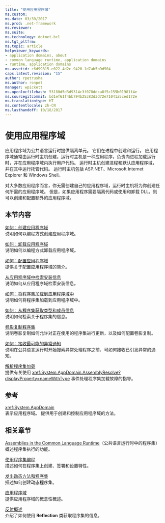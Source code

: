```yaml
---
title: "使用应用程序域"
ms.custom: 
ms.date: 03/30/2017
ms.prod: .net-framework
ms.reviewer: 
ms.suite: 
ms.technology: dotnet-bcl
ms.tgt_pltfrm: 
ms.topic: article
helpviewer_keywords:
- application domains, about
- common language runtime, application domains
- runtime, application domains
ms.assetid: c6d99815-e022-4d2c-9420-1d7ab5b9d504
caps.latest.revision: "15"
author: rpetrusha
ms.author: ronpet
manager: wpickett
ms.openlocfilehash: 53180d5d3d9314c3f078ddca8f5c155b01981f4e
ms.sourcegitcommit: bd1ef61f4bb794b25383d3d72e71041a5ced172e
ms.translationtype: HT
ms.contentlocale: zh-CN
ms.lasthandoff: 10/18/2017
---
```

# <a name="using-application-domains"></a>使用应用程序域
应用程序域为公共语言运行时提供隔离单元。 它们在进程中创建和运行。 应用程序域通常由运行时主机创建，运行时主机是一种应用程序，负责向进程加载运行时，并在应用程序域内执行用户代码。 运行时主机创建进程和默认应用程序域，并在其中运行托管代码。 运行时主机包括 ASP.NET、Microsoft Internet Explorer 和 Windows Shell。  
  
 对大多数应用程序而言，你无需创建自己的应用程序域，运行时主机将为你创建任何所需的应用程序域。 但是，如果应用程序需要隔离代码或使用和卸载 DLL，则可以创建和配置额外的应用程序域。  
  
## <a name="in-this-section"></a>本节内容  
 [如何：创建应用程序域](../../../docs/framework/app-domains/how-to-create-an-application-domain.md)  
 说明如何以编程方式创建应用程序域。  
  
 [如何：卸载应用程序域](../../../docs/framework/app-domains/how-to-unload-an-application-domain.md)  
 说明如何以编程方式卸载应用程序域。  
  
 [如何：配置应用程序域](../../../docs/framework/app-domains/how-to-configure-an-application-domain.md)  
 提供关于配置应用程序域的简介。  
  
 [从应用程序域中检索安装信息](../../../docs/framework/app-domains/retrieve-setup-information.md)  
 说明如何从应用程序域检索安装信息。  
  
 [如何：将程序集加载到应用程序域中](../../../docs/framework/app-domains/how-to-load-assemblies-into-an-application-domain.md)  
 说明如何将程序集加载到应用程序域中。  
  
 [如何：从程序集获取类型和成员信息](../../../docs/framework/app-domains/how-to-obtain-type-and-member-information-from-an-assembly.md)  
 说明如何检索关于程序集的信息。  
  
 [卷影复制程序集](../../../docs/framework/app-domains/shadow-copy-assemblies.md)  
 说明卷影复制如何允许对正在使用的程序集进行更新，以及如何配置卷影复制。  
  
 [如何：接收最可能的异常通知](../../../docs/framework/app-domains/how-to-receive-first-chance-exception-notifications.md)  
 说明在公共语言运行时开始搜索异常处理程序之前，可如何接收已引发异常的通知。  
  
 [解析程序集加载](../../../docs/framework/app-domains/resolve-assembly-loads.md)  
 提供有关使用 <xref:System.AppDomain.AssemblyResolve?displayProperty=nameWithType> 事件处理程序集加载故障的指导。  
  
## <a name="reference"></a>参考  
 <xref:System.AppDomain>  
 表示应用程序域。 提供用于创建和控制应用程序域的方法。  
  
## <a name="related-sections"></a>相关章节  
 [Assemblies in the Common Language Runtime](../../../docs/framework/app-domains/assemblies-in-the-common-language-runtime.md)（公共语言运行时中的程序集）  
 概述程序集执行的功能。  
  
 [使用程序集编程](../../../docs/framework/app-domains/programming-with-assemblies.md)  
 描述如何在程序集上创建、签署和设置特性。  
  
 [发出动态方法和程序集](../../../docs/framework/reflection-and-codedom/emitting-dynamic-methods-and-assemblies.md)  
 描述如何创建动态程序集。  
  
 [应用程序域](../../../docs/framework/app-domains/application-domains.md)  
 提供应用程序域的概念性概述。  
  
 [反射概述](../../../docs/framework/reflection-and-codedom/reflection.md)  
 介绍了如何使用 **Reflection** 类获取程序集的信息。
